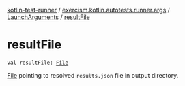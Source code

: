 [kotlin-test-runner](../../index.md) / [exercism.kotlin.autotests.runner.args](../index.md) / [LaunchArguments](index.md) / [resultFile](./result-file.md)

# resultFile

`val resultFile: `[`File`](https://docs.oracle.com/javase/6/docs/api/java/io/File.html)

[File](https://docs.oracle.com/javase/6/docs/api/java/io/File.html) pointing to resolved `results.json` file in output directory.

